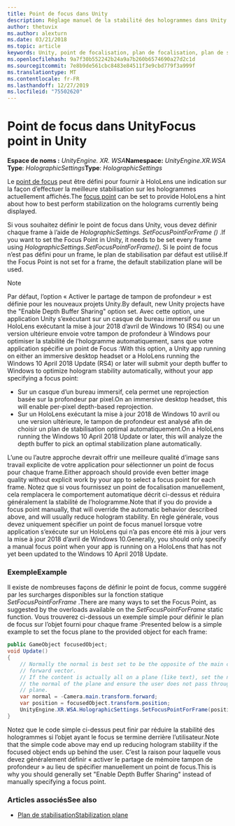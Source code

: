 ```yaml
---
title: Point de focus dans Unity
description: Réglage manuel de la stabilité des hologrammes dans Unity en définissant le point de focus
author: thetuvix
ms.author: alexturn
ms.date: 03/21/2018
ms.topic: article
keywords: Unity, point de focalisation, plan de focalisation, plan de stabilisation, point de stabilisation, reprojection, LSR, tampon de profondeur
ms.openlocfilehash: 9a7f30b552242b24a9a7b260b6574690a27d2c1d
ms.sourcegitcommit: 7e8b9de561cbc8483e84511f3e9cbd779f3a999f
ms.translationtype: MT
ms.contentlocale: fr-FR
ms.lasthandoff: 12/27/2019
ms.locfileid: "75502620"
---
```

# <a name="focus-point-in-unity"></a><span data-ttu-id="04158-104">Point de focus dans Unity</span><span class="sxs-lookup"><span data-stu-id="04158-104">Focus point in Unity</span></span>

<span data-ttu-id="04158-105">**Espace de noms :** *UnityEngine. XR. WSA*</span><span class="sxs-lookup"><span data-stu-id="04158-105">**Namespace:** *UnityEngine.XR.WSA*</span></span><br>
<span data-ttu-id="04158-106">**Type**: *HolographicSettings*</span><span class="sxs-lookup"><span data-stu-id="04158-106">**Type**: *HolographicSettings*</span></span>

<span data-ttu-id="04158-107">Le [point de focus](hologram-stability.md#reprojection) peut être défini pour fournir à HoloLens une indication sur la façon d’effectuer la meilleure stabilisation sur les hologrammes actuellement affichés.</span><span class="sxs-lookup"><span data-stu-id="04158-107">The [focus point](hologram-stability.md#reprojection) can be set to provide HoloLens a hint about how to best perform stabilization on the holograms currently being displayed.</span></span>

<span data-ttu-id="04158-108">Si vous souhaitez définir le point de focus dans Unity, vous devez définir chaque frame à l’aide de *HolographicSettings. SetFocusPointForFrame ()* .</span><span class="sxs-lookup"><span data-stu-id="04158-108">If you want to set the Focus Point in Unity, it needs to be set every frame using *HolographicSettings.SetFocusPointForFrame()*.</span></span> <span data-ttu-id="04158-109">Si le point de focus n’est pas défini pour un frame, le plan de stabilisation par défaut est utilisé.</span><span class="sxs-lookup"><span data-stu-id="04158-109">If the Focus Point is not set for a frame, the default stabilization plane will be used.</span></span>

> [!NOTE]
> <span data-ttu-id="04158-110">Par défaut, l’option « Activer le partage de tampon de profondeur » est définie pour les nouveaux projets Unity.</span><span class="sxs-lookup"><span data-stu-id="04158-110">By default, new Unity projects have the "Enable Depth Buffer Sharing" option set.</span></span>  <span data-ttu-id="04158-111">Avec cette option, une application Unity s’exécutant sur un casque de bureau immersif ou sur un HoloLens exécutant la mise à jour 2018 d’avril de Windows 10 (RS4) ou une version ultérieure envoie votre tampon de profondeur à Windows pour optimiser la stabilité de l’hologramme automatiquement, sans que votre application spécifie un point de Focus :</span><span class="sxs-lookup"><span data-stu-id="04158-111">With this option, a Unity app running on either an immersive desktop headset or a HoloLens running the Windows 10 April 2018 Update (RS4) or later will submit your depth buffer to Windows to optimize hologram stability automatically, without your app specifying a focus point:</span></span>
> * <span data-ttu-id="04158-112">Sur un casque d’un bureau immersif, cela permet une reprojection basée sur la profondeur par pixel.</span><span class="sxs-lookup"><span data-stu-id="04158-112">On an immersive desktop headset, this will enable per-pixel depth-based reprojection.</span></span>
> * <span data-ttu-id="04158-113">Sur un HoloLens exécutant la mise à jour 2018 de Windows 10 avril ou une version ultérieure, le tampon de profondeur est analysé afin de choisir un plan de stabilisation optimal automatiquement.</span><span class="sxs-lookup"><span data-stu-id="04158-113">On a HoloLens running the Windows 10 April 2018 Update or later, this will analyze the depth buffer to pick an optimal stabilization plane automatically.</span></span>
>
> <span data-ttu-id="04158-114">L’une ou l’autre approche devrait offrir une meilleure qualité d’image sans travail explicite de votre application pour sélectionner un point de focus pour chaque frame.</span><span class="sxs-lookup"><span data-stu-id="04158-114">Either approach should provide even better image quality without explicit work by your app to select a focus point for each frame.</span></span>  <span data-ttu-id="04158-115">Notez que si vous fournissez un point de focalisation manuellement, cela remplacera le comportement automatique décrit ci-dessus et réduira généralement la stabilité de l’hologramme.</span><span class="sxs-lookup"><span data-stu-id="04158-115">Note that if you do provide a focus point manually, that will override the automatic behavior described above, and will usually reduce hologram stability.</span></span>  <span data-ttu-id="04158-116">En règle générale, vous devez uniquement spécifier un point de focus manuel lorsque votre application s’exécute sur un HoloLens qui n’a pas encore été mis à jour vers la mise à jour 2018 d’avril de Windows 10.</span><span class="sxs-lookup"><span data-stu-id="04158-116">Generally, you should only specify a manual focus point when your app is running on a HoloLens that has not yet been updated to the Windows 10 April 2018 Update.</span></span>

### <a name="example"></a><span data-ttu-id="04158-117">Exemple</span><span class="sxs-lookup"><span data-stu-id="04158-117">Example</span></span>

<span data-ttu-id="04158-118">Il existe de nombreuses façons de définir le point de focus, comme suggéré par les surcharges disponibles sur la fonction statique *SetFocusPointForFrame* .</span><span class="sxs-lookup"><span data-stu-id="04158-118">There are many ways to set the Focus Point, as suggested by the overloads available on the *SetFocusPointForFrame* static function.</span></span> <span data-ttu-id="04158-119">Vous trouverez ci-dessous un exemple simple pour définir le plan de focus sur l’objet fourni pour chaque frame :</span><span class="sxs-lookup"><span data-stu-id="04158-119">Presented below is a simple example to set the focus plane to the provided object for each frame:</span></span>

```cs
public GameObject focusedObject;
void Update()
{
    // Normally the normal is best set to be the opposite of the main camera's 
    // forward vector.
    // If the content is actually all on a plane (like text), set the normal to 
    // the normal of the plane and ensure the user does not pass through the 
    // plane.
    var normal = -Camera.main.transform.forward;     
    var position = focusedObject.transform.position;
    UnityEngine.XR.WSA.HolographicSettings.SetFocusPointForFrame(position, normal);
}
```

<span data-ttu-id="04158-120">Notez que le code simple ci-dessus peut finir par réduire la stabilité des hologrammes si l’objet ayant le focus se termine derrière l’utilisateur.</span><span class="sxs-lookup"><span data-stu-id="04158-120">Note that the simple code above may end up reducing hologram stability if the focused object ends up behind the user.</span></span>  <span data-ttu-id="04158-121">C’est la raison pour laquelle vous devez généralement définir « activer le partage de mémoire tampon de profondeur » au lieu de spécifier manuellement un point de focus.</span><span class="sxs-lookup"><span data-stu-id="04158-121">This is why you should generally set "Enable Depth Buffer Sharing" instead of manually specifying a focus point.</span></span>

### <a name="see-also"></a><span data-ttu-id="04158-122">Articles associés</span><span class="sxs-lookup"><span data-stu-id="04158-122">See also</span></span>
* [<span data-ttu-id="04158-123">Plan de stabilisation</span><span class="sxs-lookup"><span data-stu-id="04158-123">Stabilization plane</span></span>](hologram-stability.md#reprojection)
